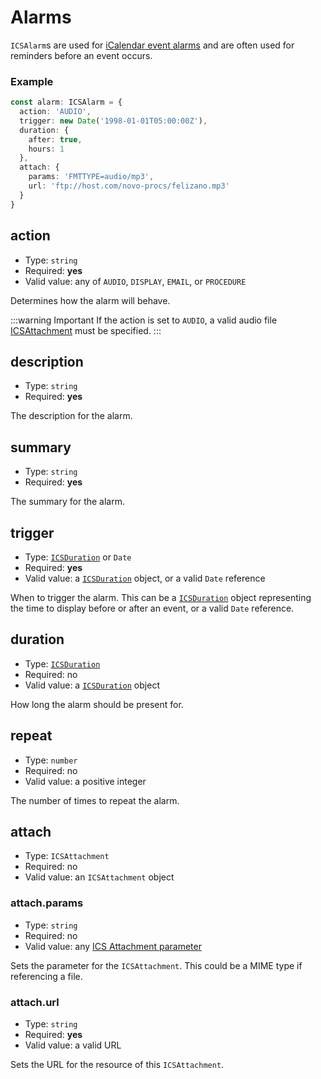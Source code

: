 # Alarms <Badge text="6.0.0" vertical="middle" />

`ICSAlarm`s are used for [iCalendar event alarms](icalendar.md#addalarm-alarm-alarm) and are often used for reminders before an event occurs.

### Example

```ts
const alarm: ICSAlarm = {
  action: 'AUDIO',
  trigger: new Date('1998-01-01T05:00:00Z'),
  duration: {
    after: true,
    hours: 1
  },
  attach: {
    params: 'FMTTYPE=audio/mp3',
    url: 'ftp://host.com/novo-procs/felizano.mp3'
  }
}
```

## action

* Type: `string`
* Required: **yes**
* Valid value: any of `AUDIO`, `DISPLAY`, `EMAIL`, or `PROCEDURE`

Determines how the alarm will behave.

:::warning Important
If the action is set to `AUDIO`, a valid audio file [ICSAttachment](#attach) must be specified.
:::

## description

* Type: `string`
* Required: **yes**

The description for the alarm.

## summary

* Type: `string`
* Required: **yes**

The summary for the alarm.

## trigger

* Type: [`ICSDuration`](durations.md) or `Date`
* Required: **yes**
* Valid value: a [`ICSDuration`](durations.md) object, or a valid `Date` reference

When to trigger the alarm. This can be a [`ICSDuration`](durations.md) object representing the time to display before or after an event, or a valid `Date` reference.

## duration

* Type: [`ICSDuration`](durations.md)
* Required: no
* Valid value: a [`ICSDuration`](durations.md) object

How long the alarm should be present for.

## repeat

* Type: `number`
* Required: no
* Valid value: a positive integer

The number of times to repeat the alarm.

## attach

* Type: `ICSAttachment`
* Required: no
* Valid value: an `ICSAttachment` object

### attach.params

* Type: `string`
* Required: no
* Valid value: any [ICS Attachment parameter](https://www.kanzaki.com/docs/ical/attach.html)

Sets the parameter for the `ICSAttachment`. This could be a MIME type if referencing a file.

### attach.url

* Type: `string`
* Required: **yes**
* Valid value: a valid URL

Sets the URL for the resource of this `ICSAttachment`.
